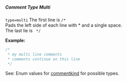 ##### Comment Type Multi

`type=multi` The first line is `/*`  
Pads the left side of each line with * and a single space.  
The last lie is ` */`  

**Example:**

```js
/*
 * my multi line comments
 * comments continue on this line
 */
```

See: Enum values for [commentkind](/grunt-build-include/enums/enums.commentkind.html) for possible types.  